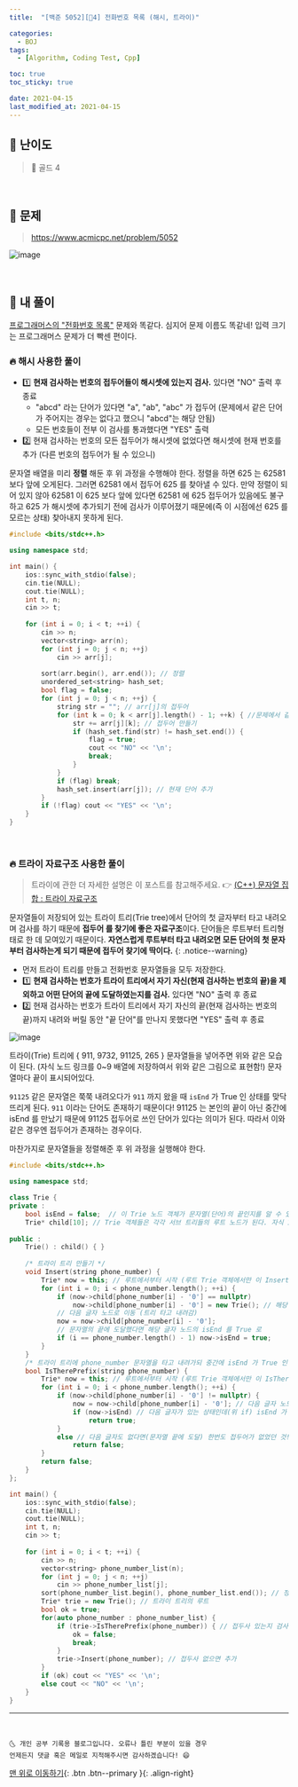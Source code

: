 ```yaml
---
title:  "[백준 5052][💛4] 전화번호 목록 (해시, 트라이)" 

categories:
  - BOJ
tags:
  - [Algorithm, Coding Test, Cpp]

toc: true
toc_sticky: true

date: 2021-04-15
last_modified_at: 2021-04-15
---
```


## 🚀 난이도 

> 💛 골드 4

<br>

## 🚀 문제

> <https://www.acmicpc.net/problem/5052>

![image](https://user-images.githubusercontent.com/42318591/114744116-4ee9f280-9d88-11eb-962f-a74957e735c2.png)

<br>

## 🚀 내 풀이

[프로그래머스의 "전화번호 목록"](https://ansohxxn.github.io/programmers/kit2/) 문제와 똑같다. 심지어 문제 이름도 똑같네! 입력 크기는 프로그래머스 문제가 더 빡센 편이다. 

### 🔥 해시 사용한 풀이

- 1️⃣ **현재 검사하는 번호의 접두어들이 해시셋에 있는지 검사.** 있다면 "NO" 출력 후 종료
  - "abcd" 라는 단어가 있다면 "a", "ab", "abc" 가 접두어 (문제에서 같은 단어가 주어지는 경우는 없다고 했으니 "abcd"는 해당 안됨)
  - 모든 번호들이 전부 이 검사를 통과했다면 "YES" 출력
- 2️⃣ 현재 검사하는 번호의 모든 접두어가 해시셋에 없었다면 해시셋에 현재 번호를 추가 (다른 번호의 접두어가 될 수 있으니)

문자열 배열을 미리 **정렬** 해둔 후 위 과정을 수행해야 한다. 정렬을 하면 625 는 62581 보다 앞에 오게된다. 그러면 62581 에서 접두어 625 를 찾아낼 수 있다. 만약 정렬이 되어 있지 않아 62581 이 625 보다 앞에 있다면 62581 에 625 접두어가 있음에도 불구하고 625 가 해시셋에 추가되기 전에 검사가 이루어졌기 때문에(즉 이 시점에선 625 를 모르는 상태) 찾아내지 못하게 된다. 

```cpp
#include <bits/stdc++.h>

using namespace std;

int main() {
    ios::sync_with_stdio(false);
    cin.tie(NULL);
    cout.tie(NULL);
    int t, n;
    cin >> t;
    
    for (int i = 0; i < t; ++i) {
        cin >> n;
        vector<string> arr(n);
        for (int j = 0; j < n; ++j)
            cin >> arr[j];
        
        sort(arr.begin(), arr.end()); // 정렬
        unordered_set<string> hash_set;
        bool flag = false;
        for (int j = 0; j < n; ++j) {
            string str = ""; // arr[j]의 접두어
            for (int k = 0; k < arr[j].length() - 1; ++k) { //문제에서 같은 단어가 주어지는 경우는 없다고 했기 때문에 lengh() - 1
                str += arr[j][k]; // 접두어 만들기
                if (hash_set.find(str) != hash_set.end()) {
                    flag = true;
                    cout << "NO" << '\n';
                    break;
                }
            }
            if (flag) break;
            hash_set.insert(arr[j]); // 현재 단어 추가
        }
        if (!flag) cout << "YES" << '\n';
    }
}
```

<br>

### 🔥 트라이 자료구조 사용한 풀이

> 트라이에 관한 더 자세한 설명은 이 포스트를 참고해주세요. 👉 [(C++) 문자열 집합 : 트라이 자료구조](https://ansohxxn.github.io/algorithm/trie/)

문자열들이 저장되어 있는 트라이 트리(Trie tree)에서 단어의 첫 글자부터 타고 내려오며 검사를 하기 때문에 **접두어 를 찾기에 좋은 자료구조**이다. 단어들은 루트부터 트리형태로 한 데 모여있기 때문이다. **자연스럽게 루트부터 타고 내려오면 모든 단어의 첫 문자부터 검사하는게 되기 때문에 접두어 찾기에 딱이다.**
{: .notice--warning}

- 먼저 트라이 트리를 만들고 전화번호 문자열들을 모두 저장한다.
- 1️⃣ **현재 검사하는 번호가 트라이 트리에서 자기 자신(현재 검사하는 번호의 끝)을 제외하고 어떤 단어의 끝에 도달하였는지를 검사.** 있다면 "NO" 출력 후 종료
- 2️⃣ 현재 검사하는 번호가 트라이 트리에서 자기 자신의 끝(현재 검사하는 번호의 끝)까지 내려와 버릴 동안 "끝 단어"를 만나지 못했다면 "YES" 출력 후 종료

![image](https://user-images.githubusercontent.com/42318591/115138821-6adfe380-a069-11eb-8ca9-6e90bff7742e.png)

트라이(Trie) 트리에 { 911, 9732, 91125, 265 } 문자열들을 넣어주면 위와 같은 모습이 된다. (자식 노드 링크를 0~9 배열에 저장하여서 위와 같은 그림으로 표현함!) 문자열마다 끝이 표시되어있다.

`91125` 같은 문자열은 쭉쭉 내려오다가 `911` 까지 왔을 때 `isEnd` 가 True 인 상태를 맞닥뜨리게 된다. `911` 이라는 단어도 존재하기 때문이다! 91125 는 본인의 끝이 아닌 중간에 isEnd 를 만났기 때문에 91125 접두어로 쓰인 단어가 있다는 의미가 된다. 따라서 이와 같은 경우엔 접두어가 존재하는 경우이다. 

마찬가지로 문자열들을 정렬해준 후 위 과정을 실행해야 한다.

```cpp
#include <bits/stdc++.h>

using namespace std;

class Trie {
private :
    bool isEnd = false;  // 이 Trie 노드 객체가 문자열(단어)의 끝인지를 알 수 있는
    Trie* child[10]; // Trie 객체들은 각각 서브 트리들의 루트 노드가 된다. 자식 10 개( 0 ~ 9 )를 담을 수 있는 배열을 가지고 있음 (배열말고 해시로 해도 된다.)
    
public :
    Trie() : child() { }
    
    /* 트라이 트리 만들기 */
    void Insert(string phone_number) {
        Trie* now = this; // 루트에서부터 시작 (루트 Trie 객체에서만 이 Insert 를 한번 실행하도록 함. 재귀 안 쓰고 반복문 써서..)
        for (int i = 0; i < phone_number.length(); ++i) {
            if (now->child[phone_number[i] - '0'] == nullptr) 
                now->child[phone_number[i] - '0'] = new Trie(); // 해당 글자 자식이 없다면 Trie 객체 만들어주기. 이미 있다면 만들어줄 필요 없음. 
            // 다음 글자 노드로 이동 (트리 타고 내려감) 
            now = now->child[phone_number[i] - '0'];
            // 문자열의 끝에 도달했다면 해당 글자 노드의 isEnd 를 True 로
            if (i == phone_number.length() - 1) now->isEnd = true;
        }
    }
    /* 트라이 트리에 phone_number 문자열을 타고 내려가되 중간에 isEnd 가 True 인 노드를 만나면 접두어가 있다고 판단함 */
    bool IsTherePrefix(string phone_number) {
        Trie* now = this; // 루트에서부터 시작 (루트 Trie 객체에서만 이 IsTherePrefix 를 한번 실행하도록 함. 재귀 안 쓰고 반복문 써서..)
        for (int i = 0; i < phone_number.length(); ++i) {
            if (now->child[phone_number[i] - '0'] != nullptr) {
                now = now->child[phone_number[i] - '0']; // 다음 글자 노드로 이동 (트리 타고 내려감) 
                if (now->isEnd) // 다음 글자가 있는 상태인데(위 if) isEnd 가 True 인 경우를 만났다는 것은 이 글자가 끝인 다른 단어가 있다는 것. 접두어! 
                    return true;
            }
            else // 다음 글자도 없다면(문자열 끝에 도달) 한번도 접두어가 없었던 것! (같은 문자열이 중복으로 주어지는 경우는 없다고 제한했으니 같은 문자열 접두사 있을 걱정은 안해도 되므로 그냥 더 이상 자식 없을 때까지 걸린적 없으면 접두사 없는 것임)
                return false;
        }
        return false;
    }
};

int main() {
    ios::sync_with_stdio(false);
    cin.tie(NULL);
    cout.tie(NULL);
    int t, n;
    cin >> t;
    
    for (int i = 0; i < t; ++i) {
        cin >> n;
        vector<string> phone_number_list(n);
        for (int j = 0; j < n; ++j)
            cin >> phone_number_list[j];
        sort(phone_number_list.begin(), phone_number_list.end()); // 정렬
        Trie* trie = new Trie(); // 트라이 트리의 루트 
        bool ok = true;
        for(auto phone_number : phone_number_list) {
            if (trie->IsTherePrefix(phone_number)) { // 접두사 있는지 검사
                ok = false;
                break;
            }
            trie->Insert(phone_number); // 접두사 없으면 추가
        }
        if (ok) cout << "YES" << '\n';
        else cout << "NO" << '\n';
    }
}
```


***
<br>

    🌜 개인 공부 기록용 블로그입니다. 오류나 틀린 부분이 있을 경우 
    언제든지 댓글 혹은 메일로 지적해주시면 감사하겠습니다! 😄

[맨 위로 이동하기](#){: .btn .btn--primary }{: .align-right}